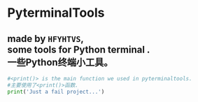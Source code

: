PyterminalTools 
===
made by `HFYHTVS`,<br>
some tools for Python terminal .<br>一些Python终端小工具。
---
```Python
#<print()> is the main function we used in pyterminaltools.
#主要使用了<print()>函数.
print('Just a fail project...')
```

